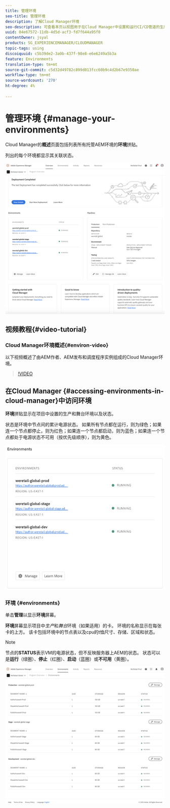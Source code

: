 ```yaml
---
title: 管理环境
seo-title: 管理环境
description: 了解Cloud Manager环境
seo-description: 可查看本页以视图用于在Cloud Manager中设置和运行CI/CD管道的生产和非生产环境的列表。
uuid: 04e67572-11db-4d5d-acf3-fd7f644a95f0
contentOwner: jsyal
products: SG_EXPERIENCEMANAGER/CLOUDMANAGER
topic-tags: using
discoiquuid: c5b39de2-3a9b-437f-98e8-e6e6249a5b3a
feature: Environments
translation-type: tm+mt
source-git-commit: c5d32d49782c899d013fcc60b9c4d2b67e9350ae
workflow-type: tm+mt
source-wordcount: '270'
ht-degree: 4%

---
```



# 管理环境 {#manage-your-environments}

Cloud Manager的&#x200B;**概述**&#x200B;页面包括列表所有托管AEM环境的&#x200B;**环境**&#x200B;拼贴。

列出的每个环境都显示其关联状态。

![](assets/Manage-Environ-Overview.png)

## 视频教程{#video-tutorial}

### Cloud Manager环境概述{#environ-video}

以下视频概述了由AEM作者、AEM发布和调度程序实例组成的Cloud Manager环境。

>[!VIDEO](https://video.tv.adobe.com/v/26318/)

## 在Cloud Manager {#accessing-environments-in-cloud-manager}中访问环境

**环境**&#x200B;拼贴显示在项目中设置的生产和舞台环境以及状态。

状态是环境中节点间的累计电源状态。 如果所有节点都在运行，则为绿色；如果连一个节点都停止，则为红色；如果连一个节点都启动，则为蓝色；如果连一个节点都处于电源状态不可用（按优先级顺序），则为黄色。

![](assets/Environments-card-new.png)

### 环境 {#environments}

单击&#x200B;**管理**&#x200B;以显示&#x200B;**环境**&#x200B;屏幕。

**环境**&#x200B;屏幕显示项目中&#x200B;*生产*&#x200B;和&#x200B;*舞台*&#x200B;环境（如果适用）的卡。 环境的名称显示在每张卡的上方。 该卡包括环境中的节点表以及cpu的t恤尺寸、存储、区域和状态。

>[!NOTE]
>
>节点的&#x200B;**STATUS**&#x200B;表示VM的电源状态，但不反映服务器上AEM的状态。 状态可以是&#x200B;**运行**（绿圈）、**停止**（红圈）、**启动**（蓝圈）或&#x200B;**不可用**（黄圈）。

![](assets/Environments-tab.png)
